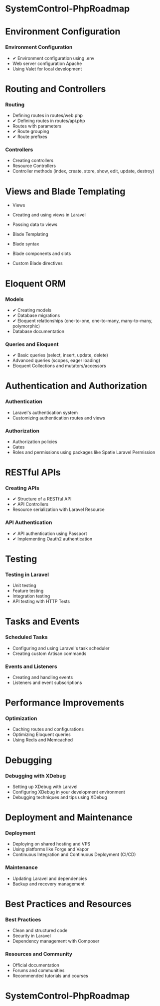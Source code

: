 # SystemControl-PhpRoadmap
# Environment Configuration
### Environment Configuration
-  ✔ Environment configuration using .env
-  Web server configuration Apache
-  Using Valet for local development

# Routing and Controllers

### Routing
-  Defining routes in routes/web.php
-  ✔ Defining routes in routes/api.php
-  Routes with parameters
-  ✔ Route grouping 
-  ✔ Route prefixes

### Controllers
-  Creating controllers
-  Resource Controllers
-  Controller methods (index, create, store, show, edit, update, destroy)

# Views and Blade Templating

-  Views
-  Creating and using views in Laravel
-  Passing data to views

-  Blade Templating
-  Blade syntax
-  Blade components and slots
-  Custom Blade directives

# Eloquent ORM

### Models
- ✔ Creating models
- ✔ Database migrations
- ✔ Eloquent relationships (one-to-one, one-to-many, many-to-many, polymorphic)
- Database documentation

### Queries and Eloquent
-  ✔ Basic queries (select, insert, update, delete)
-  Advanced queries (scopes, eager loading)
-  Eloquent Collections and mutators/accessors

# Authentication and Authorization

### Authentication
-  Laravel's authentication system
-  Customizing authentication routes and views

### Authorization
-  Authorization policies
-  Gates
-  Roles and permissions using packages like Spatie Laravel Permission

# RESTful APIs

### Creating APIs
-  ✔ Structure of a RESTful API
-  ✔ API Controllers
-  Resource serialization with Laravel Resource

### API Authentication
-  ✔ API authentication using Passport
-  ✔ Implementing Oauth2 authentication

# Testing

### Testing in Laravel
-  Unit testing
-  Feature testing
-  Integration testing
-  API testing with HTTP Tests

# Tasks and Events

### Scheduled Tasks
-  Configuring and using Laravel's task scheduler
-  Creating custom Artisan commands

### Events and Listeners
-  Creating and handling events
-  Listeners and event subscriptions

# Performance Improvements
### Optimization
-  Caching routes and configurations
-  Optimizing Eloquent queries
-  Using Redis and Memcached

# Debugging
### Debugging with XDebug
-  Setting up XDebug with Laravel
-  Configuring XDebug in your development environment
-  Debugging techniques and tips using XDebug

# Deployment and Maintenance
### Deployment
-  Deploying on shared hosting and VPS
-  Using platforms like Forge and Vapor
-  Continuous Integration and Continuous Deployment (CI/CD)

### Maintenance
-  Updating Laravel and dependencies
-  Backup and recovery management

# Best Practices and Resources

### Best Practices
-  Clean and structured code
-  Security in Laravel
-  Dependency management with Composer

### Resources and Community
-  Official documentation
-  Forums and communities
-  Recommended tutorials and courses

# SystemControl-PhpRoadmap
